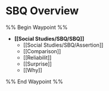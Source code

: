 # SBQ Overview

%% Begin Waypoint %%
- **[[Social Studies/SBQ/SBQ]]**
	- [[Social Studies/SBQ/Assertion]]
	- [[Comparison]]
	- [[Reliabilit]]
	- [[Surprise]]
	- [[Why]]

%% End Waypoint %%